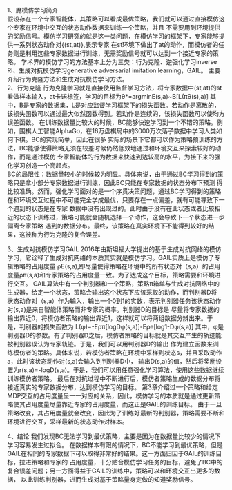 1、魔模仿学习简介  
假设存在一个专家智能体，其策略可以看成最优策略，我们就可以通过直接模仿这个专家在环境中交互的状态动作数据来训练一个策略，并且
不需要用到环境提供的奖励信号。模仿学习研究的就是这一类问题，在模仿学习的框架下，专家能够提供一系列状态动作对{(st,at)},表示专家
在st环境下做出了at的动作，而模仿者的任务则是利用这些专家数据进行训练，无需奖励信号就可以达到一个接近专家的策略。
学术界的模仿学习的方法基本上分为三类：行为克隆、逆强化学习inverse Rl、生成对抗模仿学习generative adversarial imitation learning，GAIL。
主要介绍行为克隆方法和生成对抗模仿学习方法。  
2、行为克隆
行为克隆学习就是直接使用监督学习方法，将专家数据中(st,at)的st看做样本输入，at卡诺标签，学习的目标为θ*=argminE(s,a)~B[L(πθ(s),a)]
其中，B是专家的数据集，L是对应监督学习框架下的损失函数。若动作是离散的，该损失函数可以通过最大似然函数得到。若动作是连续的，该损失函数可以使均方误差函数。
在训练数据量比较大的时候，BC能够快速学习到一个不错的策略。例如，围棋人工智能AlphaGo，在16万盘棋局中的3000万次落子数据中学习人类如何下棋。BC的实现简单，因此在很多
实际的场景下它都可以作为策略预训练的方法，BC能够使得策略无须在较差时候仍然低效地通过和环境交互来探索较好的动作，而是通过模仿
专家智能体的行为数据来快速到达较高的水平，为接下来的强化学习创造一个高起点。  
BC的局限性：数据量较小的时候较为明显。具体来说，由于通过BC学习得到的策略只是拿小部分专家数据进行训练，因此BC只能在专家数据的状态分布下预测
得比较准确。然而，强化学习面对的是一个序贯决策问题，通过BC学习得到的策略在和环境交互过程中不可能完全学成最优，只要存在一点偏差，就有可能导致下一个遇到的状态是在专家
数据中没有出现过的。此时由于没有在此状态或者比较相近的状态下训练过，策略可能就会随机选择一个动作，这会导致下一个状态进一步偏离专家策略
遇到的数据分布。最终，该策略在真实环境下不能得到较好的结果，这被称为行为克隆的复合误差。

3、生成对抗模仿学习GAIL
2016年由斯坦福大学提出的基于生成对抗网络的模仿学习，它诠释了生成对抗网络的本质其实就是模仿学习。GAIL实质上是模仿了专辑策略的占用度量
ρE(s,a),即尽量使得策略在环境中的所有状态对（s,a）的占用度量ρπ(s,a)和专家策略的占用度量一致。为了达成这个目标，策略需要和环境进行交互。
GAIL算法中有一个判别器和一个策略，策略π箱单与生成对抗网络中的生成器，给定一个状态，策略会输出这个状态下应该采取的动作，而判别器D将
状态动作对（s,a）作为输入，输出一个0到1的实数，表示判别器任务该状态动作对(s,a)是来自智能体策略而非专家的概率。判别器D的目标是
尽量将专家数据的输出靠近0，将模仿者策略的输出靠近1，这样就可以将两组数据分辨出来。于是，判别器的损失函数为
L(φ)=-Eρπ[logDφ(s,a)]-Eρe[log1-Dφ(s,a)]
其中，φ是判别器D的参数。有了判别器D之后，模仿者策略的目标就是其交互产生的轨迹能被判别器误认为专家轨迹。于是，我们可以用判别器D的输出
作为建立函数来训练模仿者的策略。具体来说，若模仿者策略在环境中采样到状态s，并且采取动作a，此时该状态动作对(s,a)会输入到判别器D中，
输出D(s,a)的值，然后将奖励设置为r(s,a)=-logD(s,a)。于是，我们可以用任意强化学习算法，使用这些数据继续训练模仿者策略。
最后在对抗过程中不断进行后，模仿者策略生成的数据分布将接近真实的专家数据分布，达到模仿学习的目标。
第3章介绍过一个策略和给定MDP交互的占用度量呈一一对应的关系，因此，模仿学习的本质就是通过更新策略使其占用度量尽量靠近专家的占用度量，而这正是GAIL的训练目标。
由于一旦策略改变，其占用度量就会改变，因此为了训练好最新的判别器，策略需要不断和环境进行交互，采样最新的状态动作对样本。

4、结论
我们发现BC无法学习到最优策略，主要是因为在数据量比较少的情况下学习容易发生过拟合。
在数据样本有限的情况下，BC不能学习到最优策略，但是GAIL在相同的专家数据下可以取得非常好的结果。这一方面归因于GAIL的训练目标，拉进策略和专家的
占用度量，十分贴合模仿学习任务的目标，避免了BC中的复合误差问题；另一方面得益于GAIL的训练中，策略可以和环境交互出更多的数据，
以此训练判别器，进而生成对基于策略量身定做的知道奖励信号。